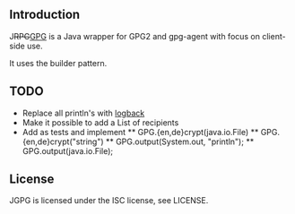 Introduction
------------

J<del>RPG</del><ins>GPG</ins> is a Java wrapper for GPG2 and gpg-agent with focus on
client-side use.

It uses the builder pattern.

TODO
----
* Replace all println's with [logback](http://logback.qos.ch/)
* Make it possible to add a List<String> of recipients
* Add as tests and implement
** GPG.{en,de}crypt(java.io.File)
** GPG.{en,de}crypt("string")
** GPG.output(System.out, "println");
** GPG.output(java.io.File);

License
-------

JGPG is licensed under the ISC license, see LICENSE.
